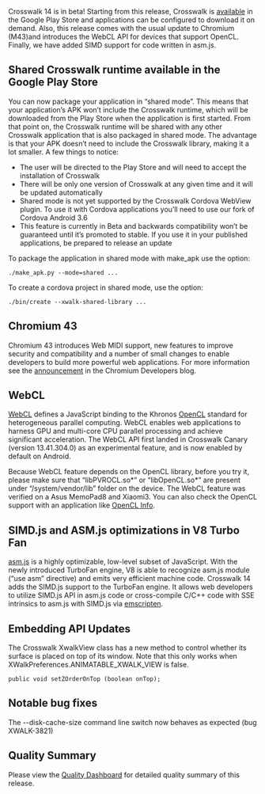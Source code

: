 Crosswalk 14 is in beta! Starting from this release, Crosswalk is [available](https://play.google.com/store/apps/details?id=org.xwalk.core&hl=en) in the Google Play Store and applications can be configured to download it on demand. Also, this release comes with the usual update to Chromium (M43)and introduces the WebCL API for devices that support OpenCL. Finally, we have added SIMD support for code written in asm.js.  

## Shared Crosswalk runtime available in the Google Play Store
<quality test-type="feature" test-segment="Embedded Crosswalk" test-arch="X86" test-build="14.43.343.9" test-feature="Shared Runtime in Google Play"></quality>

You can now package your application in “shared mode”. This means that your application’s APK won’t include the Crosswalk runtime, which will be downloaded from the Play Store when the application is first started. From that point on, the Crosswalk runtime will be shared with any other Crosswalk application that is also packaged in shared mode. The advantage is that your APK doesn’t need to include the Crosswalk library, making it a lot smaller. A few things to notice:

* The user will be directed to the Play Store and will need to accept the installation of Crosswalk
* There will be only one version of Crosswalk at any given time and it will be updated automatically 
* Shared mode is not yet supported by the Crosswalk Cordova WebView plugin. To use it with Cordova applications you’ll need to use our fork of Cordova Android 3.6
* This feature is currently in Beta and backwards compatibility won’t be guaranteed until it’s promoted to stable. If you use it in your published applications, be prepared to release an update

To package the application in shared mode with make_apk use the option:

```
./make_apk.py --mode=shared ...
```

To create a cordova project in shared mode, use the option:

```
./bin/create --xwalk-shared-library ...
```

## Chromium 43
<quality test-type="feature" test-segment="Embedded Crosswalk" test-arch="X86" test-build="14.43.343.9" test-feature="Chromium 43 New Features"></quality>

Chromium 43 introduces Web MIDI support, new features to improve security and compatibility and a number of small changes to enable developers to build more powerful web applications. For more information see the [announcement](http://blog.chromium.org/2015/04/chrome-43-beta-web-midi-and-upgrading.html) in the Chromium Developers blog.


## WebCL
<quality test-type="feature" test-segment="Embedded Crosswalk" test-arch="X86" test-build="14.43.343.9" test-feature="WebCL"></quality>

[WebCL](https://www.khronos.org/webcl/) defines a JavaScript binding to the Khronos [OpenCL](https://www.khronos.org/opencl/) standard for heterogeneous parallel computing. WebCL enables web applications to harness GPU and multi-core CPU parallel processing and achieve significant acceleration. The WebCL API first landed in Crosswalk Canary (version 13.41.304.0) as an experimental feature, and is now enabled by default on Android.

Because WebCL feature depends on the OpenCL library, before you try it, please make sure that “libPVROCL.so*” or “libOpenCL.so*” are present under “/system/vendor/lib” folder on the device. The WebCL feature was verified on a Asus MemoPad8 and Xiaomi3. You can also check the OpenCL support with an application like [OpenCL Info](https://play.google.com/store/apps/details?id=com.xh.openclinfo).

## SIMD.js and ASM.js optimizations in V8 Turbo Fan
<quality test-type="feature" test-segment="Embedded Crosswalk" test-arch="X86" test-build="14.43.343.9" test-feature="SIMD"></quality>

[asm.js](http://asmjs.org/) is a highly optimizable, low-level subset of JavaScript. With the newly introduced TurboFan engine, V8 is able to recognize asm.js module (“use asm” directive) and emits very efficient machine code. Crosswalk 14 adds the SIMD.js support to the TurboFan engine. It allows web developers to utilize SIMD.js API in asm.js code or cross-compile C/C++ code with SSE intrinsics to asm.js with SIMD.js via [emscripten](http://kripken.github.io/emscripten-site/index.html).

## Embedding API Updates
<quality test-type="feature" test-segment="Embedded Crosswalk" test-arch="X86" test-build="14.43.343.9" test-feature="Embedding API"></quality>

The Crosswalk XwalkView class has a new method to control whether its surface is placed on top of its window. Note that this only works when XWalkPreferences.ANIMATABLE_XWALK_VIEW is false.

```public void setZOrderOnTop (boolean onTop);```

## Notable bug fixes

The --disk-cache-size command line switch now behaves as expected (bug XWALK-3821)

## Quality Summary

Please view the [Quality Dashboard](/documentation/quality_dashboard.html?build=14.43.343.9) for detailed quality summary of this release.
